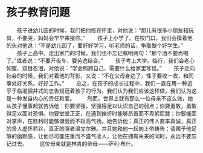 # 孩子教育问题
　　孩子进幼儿园的时候，我们把他揽在怀里，对他说：“那儿有很多小朋友和玩具，不要哭，妈妈会早早来接你。” 
　　孩子上小学了。在校门口，我们会摸着他的头对他说：“不是幼儿园了，要好好学习，听老师的话，争取做个好学生。” 
　　孩子上高中。走出家门的时候，我们也不忘记嘱咐两句：“那个酒不要再喝了。”或者说：“不要开夜车、要劳逸结合。” 
　　孩子考上大学。临行，我们会老心如蜜、双目忍泪，对他说：“学会照顾自己、需要什么给家里写信。” 
　　孩子走向社会的时候，我们对着他的背影，又说：“不在父母身边了，性子要收一收，和同事处好关系，好好工作。” 
　　总之，在孩子的成长过程中，我们一直在用一种近乎于临渴掘井式的忠告规范着孩子的行为。我们认为我们应该这样做，我们认为这是一种发自内心的责任和爱。 
　　然而，世界上就有那么一位母亲不这么做，她从孩子懂事起就告诉他：你要坚强，坚强得足以认识自己的弱点；你要勇敢，勇敢得足以面对恐惧。你要堂堂正正，在遇到挫折时能够昂首而不卑躬屈膝；你要能面对掌声，在胜利时能够谦逊而不趾高气扬。她告诉他：真正的伟人直率真诚，真正的贤人虚怀若谷，真正的强者温文尔雅。并且她和他一起向上帝祷告：请赐予他足够的幽默感，让他尽可能庄重而不盛气凌人，让他在拥有未来的同时，永远不要忘记过去。 
　　这位母亲就是林肯的继母——萨利·布什。
 